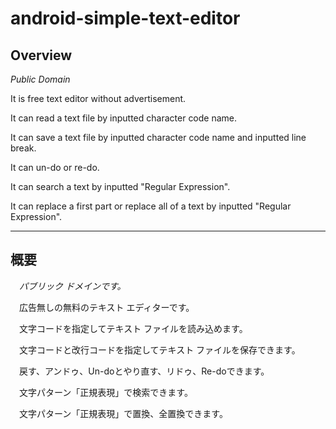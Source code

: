 # android-simple-text-editor

## Overview

*Public Domain*

It is free text editor without advertisement.

It can read a text file by inputted character code name.

It can save a text file by inputted character code name and inputted line break.

It can un-do or re-do.

It can search a text by inputted "Regular Expression".

It can replace a first part or replace all of a text by inputted "Regular Expression".

---

## 概要

　*パブリック ドメインです。*

　広告無しの無料のテキスト エディターです。

　文字コードを指定してテキスト ファイルを読み込めます。

　文字コードと改行コードを指定してテキスト ファイルを保存できます。

　戻す、アンドゥ、Un-doとやり直す、リドゥ、Re-doできます。

　文字パターン「正規表現」で検索できます。

　文字パターン「正規表現」で置換、全置換できます。
